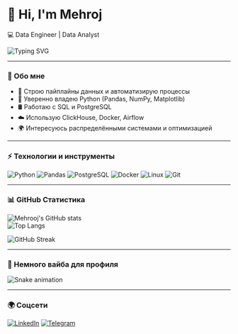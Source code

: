 # 👋 Hi, I'm Mehroj  

💻 Data Engineer | Data Analyst   

<img src="https://readme-typing-svg.herokuapp.com?color=%23F75C7E&lines=Data+Engineer;Python+Enthusiast&center=true&width=500&height=50" alt="Typing SVG" />

---

### 🚀 Обо мне
- 🔧 Строю пайплайны данных и автоматизирую процессы  
- 🐍 Уверенно владею Python (Pandas, NumPy, Matplotlib)  
- 🛢 Работаю с SQL и PostgreSQL  
- ☁️ Использую ClickHouse, Docker, Airflow  
- 🌍 Интересуюсь распределёнными системами и оптимизацией

---

### ⚡️ Технологии и инструменты
![Python](https://img.shields.io/badge/Python-3776AB?style=for-the-badge&logo=python&logoColor=white)
![Pandas](https://img.shields.io/badge/Pandas-150458?style=for-the-badge&logo=pandas&logoColor=white)
![PostgreSQL](https://img.shields.io/badge/PostgreSQL-316192?style=for-the-badge&logo=postgresql&logoColor=white)
![Docker](https://img.shields.io/badge/Docker-2496ED?style=for-the-badge&logo=docker&logoColor=white)
![Linux](https://img.shields.io/badge/Linux-FCC624?style=for-the-badge&logo=linux&logoColor=black)
![Git](https://img.shields.io/badge/Git-F05032?style=for-the-badge&logo=git&logoColor=white)

---

### 📊 GitHub Статистика
![Mehrooj's GitHub stats](https://github-readme-stats.vercel.app/api?username=ТВОЙ_НИК&show_icons=true&theme=radical)  
![Top Langs](https://github-readme-stats.vercel.app/api/top-langs/?username=ТВОЙ_НИК&layout=compact&theme=radical)  

![GitHub Streak](https://github-readme-streak-stats.herokuapp.com/?user=ТВОЙ_НИК&theme=radical)

---

### 🎵 Немного вайба для профиля
![Snake animation](https://github.com/ТВОЙ_НИК/ТВОЙ_НИК/blob/output/github-contribution-grid-snake.svg)

---

### 🌍 Соцсети
[![LinkedIn](https://img.shields.io/badge/LinkedIn-0A66C2?style=for-the-badge&logo=linkedin&logoColor=white)](https://linkedin.com/in/ТВОЙ_ЛИНК)
[![Telegram](https://img.shields.io/badge/Telegram-26A5E4?style=for-the-badge&logo=telegram&logoColor=white)](https://t.me/ТВОЙ_НИК)
